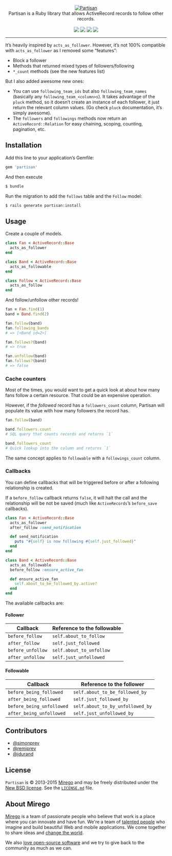 <p align="center">
  <a href="https://github.com/mirego/partisan">
    <img src="http://i.imgur.com/npOjnF2.png" alt="Partisan" />
  </a>
  <br />
  Partisan is a Ruby library that allows ActiveRecord records to follow other records.
  <br /><br />
  <a href="https://rubygems.org/gems/partisan"><img src="http://img.shields.io/gem/v/partisan.svg" /></a>
  <a href="https://codeclimate.com/github/mirego/partisan"><img src="http://img.shields.io/codeclimate/github/mirego/partisan.svg" /></a>
  <a href="https://gemnasium.com/mirego/partisan"><img src="http://img.shields.io/gemnasium/mirego/partisan.svg" /></a>
  <a href="https://travis-ci.org/mirego/partisan"><img src="http://img.shields.io/travis/mirego/partisan.svg" /></a>
</p>

---

It’s heavily inspired by `acts_as_follower`. However, it’s not 100% compatible with `acts_as_follower` as I removed some “features”:

* Block a follower
* Methods that returned mixed types of followers/following
* `*_count` methods (see the new features list)

But I also added awesome new ones:

* You can use `following_team_ids` but also `following_team_names` (basically any `following_team_<column>s`). It takes advantage of the `pluck` method, so it doesn’t create an instance of each follower, it just return the relevant column values. (Go check `pluck` documentation, it’s simply awesome).
* The `followers` and `followings` methods now return an `ActiveRecord::Relation` for easy chaining, scoping, counting, pagination, etc.

## Installation

Add this line to your application’s Gemfile:

```ruby
gem 'partisan'
```

And then execute

```bash
$ bundle
```

Run the migration to add the `follows` table and the `Follow` model:

```bash
$ rails generate partisan:install
```

## Usage

Create a couple of models.

```ruby
class Fan < ActiveRecord::Base
  acts_as_follower
end

class Band < ActiveRecord::Base
  acts_as_followable
end

class Follow < ActiveRecord::Base
  acts_as_follow
end
```

And follow/unfollow other records!

```ruby
fan = Fan.find(1)
band = Band.find(2)

fan.follow(band)
fan.following_bands
# => [<Band id=2>]

fan.follows?(band)
# => true

fan.unfollow(band)
fan.follows?(band)
# => false
```

### Cache counters

Most of the times, you would want to get a quick look at about how many fans follow a certain resource. That could be an expensive operation.

However, if the *followed* record has a `followers_count` column, Partisan will populate its value with how many followers the record has.

```ruby
fan.follow(band)

band.followers.count
# SQL query that counts records and returns `1`

band.followers_count
# Quick lookup into the column and returns `1`
```

The same concept applies to `followable` with a `followings_count` column.

### Callbacks

You can define callbacks that will be triggered before or after a following relationship is created.

If a `before_follow` callback returns `false`, it will halt the call and the relationship will be not be saved (much like `ActiveRecords`’s `before_save` callbacks).

```ruby
class Fan < ActiveRecord::Base
  acts_as_follower
  after_follow :send_notification

  def send_notification
    puts "#{self} is now following #{self.just_followed}"
  end
end

class Band < ActiveRecord::Base
  acts_as_followable
  before_follow :ensure_active_fan

  def ensure_active_fan
    self.about_to_be_followed_by.active?
  end
end
```

The available callbacks are:

#### Follower

| Callback          | Reference to the followable |
| ------------------|-----------------------------|
| `before_follow`   | `self.about_to_follow`      |
| `after_follow`    | `self.just_followed`        |
| `before_unfollow` | `self.about_to_unfollow`    |
| `after_unfollow`  | `self.just_unfollowed`      |

#### Followable

| Callback                  | Reference to the follower        |
| --------------------------|----------------------------------|
| `before_being_followed`   | `self.about_to_be_followed_by`   |
| `after_being_followed`    | `self.just_followed_by`          |
| `before_being_unfollowed` | `self.about_to_by_unfollowed_by` |
| `after_being_unfollowed`  | `self.just_unfollowed_by`        |

## Contributors

* [@simonprev](https://github.com/simonprev)
* [@remiprev](https://github.com/remiprev)
* [@jdurand](https://github.com/jdurand)

## License

`Partisan` is © 2013-2015 [Mirego](http://www.mirego.com) and may be freely distributed under the [New BSD license](http://opensource.org/licenses/BSD-3-Clause).  See the [`LICENSE.md`](https://github.com/mirego/partisan/blob/master/LICENSE.md) file.

## About Mirego

[Mirego](http://mirego.com) is a team of passionate people who believe that work is a place where you can innovate and have fun. We're a team of [talented people](http://life.mirego.com) who imagine and build beautiful Web and mobile applications. We come together to share ideas and [change the world](http://mirego.org).

We also [love open-source software](http://open.mirego.com) and we try to give back to the community as much as we can.
